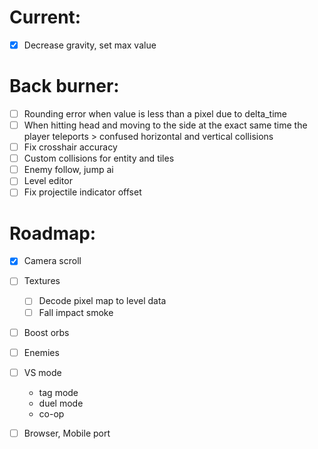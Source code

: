 # Current:

- [x] Decrease gravity, set max value

# Back burner:

- [ ] Rounding error when value is less than a pixel due to delta_time
- [ ] When hitting head and moving to the side at the exact same time the player teleports > confused horizontal and vertical collisions
- [ ] Fix crosshair accuracy
- [ ] Custom collisions for entity and tiles
- [ ] Enemy follow, jump ai
- [ ] Level editor
- [ ] Fix projectile indicator offset

# Roadmap:

- [x] Camera scroll
- [ ] Textures
  - [ ] Decode pixel map to level data
  - [ ] Fall impact smoke
- [ ] Boost orbs
- [ ] Enemies

- [ ] VS mode
  - tag mode
  - duel mode
  - co-op
- [ ] Browser, Mobile port
